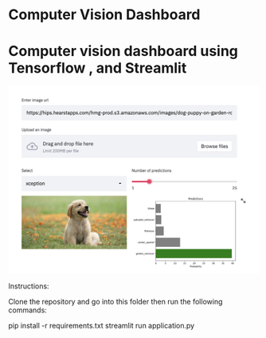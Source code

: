 # Computer Vision Dashboard


# Computer vision dashboard using Tensorflow , and Streamlit


![Application](screenshot.jpg)



Instructions:

Clone the repository and go into this folder then run the following commands:

pip install -r requirements.txt
streamlit run application.py



